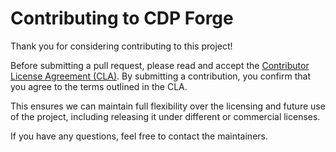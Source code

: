 # Contributing to CDP Forge

Thank you for considering contributing to this project!

Before submitting a pull request, please read and accept the [Contributor License Agreement (CLA)](./CLA.md). By submitting a contribution, you confirm that you agree to the terms outlined in the CLA.

This ensures we can maintain full flexibility over the licensing and future use of the project, including releasing it under different or commercial licenses.

If you have any questions, feel free to contact the maintainers.
